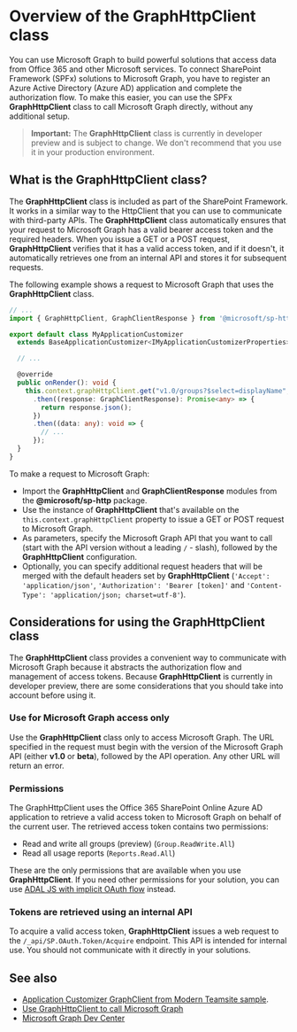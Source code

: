# Overview of the GraphHttpClient class

You can use Microsoft Graph to build powerful solutions that access data from Office 365 and other Microsoft services. To connect SharePoint Framework (SPFx) solutions to Microsoft Graph, you have to register an Azure Active Directory (Azure AD) application and complete the authorization flow. To make this easier, you can use the SPFx **GraphHttpClient** class to call Microsoft Graph directly, without any additional setup.

> **Important:** The **GraphHttpClient** class is currently in developer preview and is subject to change. We don't recommend that you use it in your production environment.

## What is the GraphHttpClient class?

The **GraphHttpClient** class is included as part of the SharePoint Framework. It works in a similar way to the HttpClient that you can use to communicate with third-party APIs. The **GraphHttpClient** class automatically ensures that your request to Microsoft Graph has a valid bearer access token and the required headers. When you issue a GET or a POST request, **GraphHttpClient** verifies that it has a valid access token, and if it doesn't, it automatically retrieves one from an internal API and stores it for subsequent requests.

The following example shows a request to Microsoft Graph that uses the **GraphHttpClient** class.

```ts
// ...
import { GraphHttpClient, GraphClientResponse } from '@microsoft/sp-http';

export default class MyApplicationCustomizer
  extends BaseApplicationCustomizer<IMyApplicationCustomizerProperties> {

  // ...

  @override
  public onRender(): void {
    this.context.graphHttpClient.get("v1.0/groups?$select=displayName", GraphHttpClient.configurations.v1)
      .then((response: GraphClientResponse): Promise<any> => {
        return response.json();
      })
      .then((data: any): void => {
        // ...
      });
  }
}
```
To make a request to Microsoft Graph:

- Import the **GraphHttpClient** and **GraphClientResponse** modules from the **@microsoft/sp-http** package. 
- Use the instance of **GraphHttpClient** that's available on the `this.context.graphHttpClient` property to issue a GET or POST request to Microsoft Graph. 
- As parameters, specify the Microsoft Graph API that you want to call (start with the API version without a leading `/` - slash), followed by the **GraphHttpClient** configuration. 
- Optionally, you can specify additional request headers that will be merged with the default headers set by **GraphHttpClient** (`'Accept': 'application/json'`, `'Authorization': 'Bearer [token]'` and `'Content-Type': 'application/json; charset=utf-8'`).

## Considerations for using the **GraphHttpClient** class

The **GraphHttpClient** class provides a convenient way to communicate with Microsoft Graph because it abstracts the authorization flow and management of access tokens. Because **GraphHttpClient** is currently in developer preview,  there are some considerations that you should take into account before using it.

### Use for Microsoft Graph access only

Use the **GraphHttpClient** class only to access Microsoft Graph. The URL specified in the request must begin with the version of the Microsoft Graph API (either **v1.0** or **beta**), followed by the API operation. Any other URL will return an error.

### Permissions

The GraphHttpClient uses the Office 365 SharePoint Online Azure AD application to retrieve a valid access token to Microsoft Graph on behalf of the current user. The retrieved access token contains two permissions: 

* Read and write all groups (preview) (`Group.ReadWrite.All`) 
* Read all usage reports (`Reports.Read.All`) 

These are the only permissions that are available when you use **GraphHttpClient**. If you need other permissions for your solution, you can use [ADAL JS with implicit OAuth flow](web-parts/guidance/call-microsoft-graph-from-your-web-part.md) instead.

### Tokens are retrieved using an internal API

To acquire a valid access token, **GraphHttpClient** issues a web request to the `/_api/SP.OAuth.Token/Acquire` endpoint. This API is intended for internal use. You should not communicate with it directly in your solutions.

## See also

- [Application Customizer GraphClient from Modern Teamsite sample](https://github.com/SharePoint/sp-dev-fx-extensions/tree/master/samples/js-application-graph-client).
- [Use GraphHttpClient to call Microsoft Graph](call-microsoft-graph-using-graphhttpclient.md)
- [Microsoft Graph Dev Center](https://developer.microsoft.com/en-us/graph/)